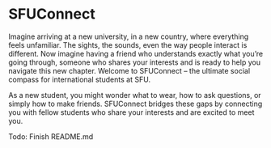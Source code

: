 # SFUConnect 

Imagine arriving at a new university, in a new country, where everything feels unfamiliar. The sights, the sounds, even the way people interact is different. Now imagine having a friend who understands exactly what you’re going through, someone who shares your interests and is ready to help you navigate this new chapter. Welcome to SFUConnect – the ultimate social compass for international students at SFU.

As a new student, you might wonder what to wear, how to ask questions, or simply how to make friends. SFUConnect bridges these gaps by connecting you with fellow students who share your interests and are excited to meet you.

Todo: Finish README.md



